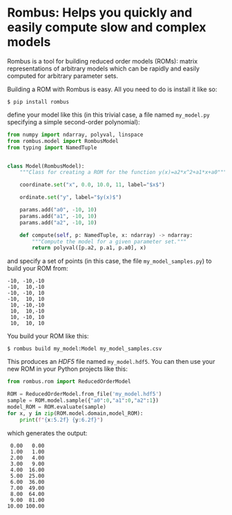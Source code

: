 Rombus: Helps you quickly and easily compute slow and complex models
====================================================================

Rombus is a tool for building reduced order models (ROMs): matrix representations of arbitrary
models which can be rapidly and easily computed for arbitrary parameter sets.

Building a ROM with Rombus is easy.  All you need to do is install it like so:
``` console
$ pip install rombus
```
define your model like this (in this trivial case, a file named `my_model.py` specifying a simple second-order polynomial):
``` python
from numpy import ndarray, polyval, linspace
from rombus.model import RombusModel
from typing import NamedTuple


class Model(RombusModel):
    """Class for creating a ROM for the function y(x)=a2*x^2+a1*x+a0"""

    coordinate.set("x", 0.0, 10.0, 11, label="$x$")

    ordinate.set("y", label="$y(x)$")

    params.add("a0", -10, 10)
    params.add("a1", -10, 10)
    params.add("a2", -10, 10)

    def compute(self, p: NamedTuple, x: ndarray) -> ndarray:
        """Compute the model for a given parameter set."""
        return polyval([p.a2, p.a1, p.a0], x)
```
and specify a set of points (in this case, the file `my_model_samples.py`) to build your ROM from:
```
-10, -10,-10
-10,  10,-10
-10, -10, 10
-10,  10, 10
 10, -10,-10
 10,  10,-10
 10, -10, 10
 10,  10, 10
```
You build your ROM like this:
``` console
$ rombus build my_model:Model my_model_samples.csv
```
This produces an _HDF5_ file named `my_model.hdf5`.  You can then use your new ROM in your Python projects like this:
``` python
from rombus.rom import ReducedOrderModel

ROM = ReducedOrderModel.from_file('my_model.hdf5')
sample = ROM.model.sample({"a0":0,"a1":0,"a2":1})
model_ROM = ROM.evaluate(sample)
for x, y in zip(ROM.model.domain,model_ROM):
    print(f"{x:5.2f} {y:6.2f}")
```
which generates the output:
```
 0.00   0.00
 1.00   1.00
 2.00   4.00
 3.00   9.00
 4.00  16.00
 5.00  25.00
 6.00  36.00
 7.00  49.00
 8.00  64.00
 9.00  81.00
10.00 100.00
```
